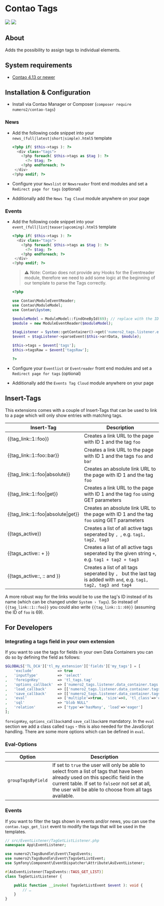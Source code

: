 Contao Tags
=======================

[![](https://img.shields.io/packagist/v/numero2/contao-tags.svg?style=flat-square)](https://packagist.org/packages/numero2/contao-tags) [![](https://img.shields.io/badge/License-LGPL%20v3-blue.svg?style=flat-square)](http://www.gnu.org/licenses/lgpl-3.0)

## About

Adds the possibility to assign tags to individual elements.

## System requirements

* [Contao 4.13 or newer](https://github.com/contao/contao)

## Installation & Configuration

* Install via Contao Manager or Composer (`composer require numero2/contao-tags`)

### News

* Add the following code snippet into your `news_(full|latest|short|simple).html5` template

  ```php
  <?php if( $this->tags ): ?>
    <div class="tags">
      <?php foreach( $this->tags as $tag ): ?>
        <?= $tag; ?>
      <?php endforeach; ?>
   </div>
  <?php endif; ?>
  ```

* Configure your `Newslist` or `Newsreader` front end modules and set a `Redirect page for tags` (optional)

* Additionally add the `News Tag Cloud` module anywhere on your page

### Events

* Add the following code snippet into your `event_(full|list|teaser|upcoming).html5` template

  ```php
  <?php if( $this->tags ): ?>
    <div class="tags">
      <?php foreach( $this->tags as $tag ): ?>
        <?= $tag; ?>
      <?php endforeach; ?>
   </div>
  <?php endif; ?>
  ```

  > ⚠️ Note: Contao does not provide any Hooks for the Eventreader module, therefore we need to add some logic at the beginning of our template to parse the Tags correctly.

  ```php
  <?php

  use Contao\ModuleEventReader;
  use Contao\ModuleModel;
  use Contao\System;

  $moduleModel = ModuleModel::findOneById(69); // replace with the ID of your actual EventReader module
  $module = new ModuleEventReader($moduleModel);

  $tagListener = System::getContainer()->get('numero2_tags.listener.events');
  $event = $tagListener->parseEvent($this->arrData, $module);

  $this->tags = $event['tags'];
  $this->tagsRaw = $event['tagsRaw'];

  ?>
  ```

* Configure your `Eventlist` or `Eventreader` front end modules and set a `Redirect page for tags` (optional)

* Additionally add the `Events Tag Cloud` module anywhere on your page

## Insert-Tags

This extensions comes with a couple of Insert-Tags that can be used to link to a page which will only show entries with matching tags.

| Insert-Tag      | Description                    |
| ------------- | ------------------------------ |
| {{tag_link::1::foo}} | Creates a link URL to the page with ID 1 and the tag `foo` |
| {{tag_link::1::foo::bar}} | Creates a link URL to the page with ID 1 and the tags `foo` and `bar` |
| {{tag_link::1::foo&#124;absolute}} | Creates an absolute link URL to the page with ID 1 and the tag `foo` |
| {{tag_link::1::foo&#124;get}} | Creates a link URL to the page with ID 1 and the tag `foo` using GET parameters |
| {{tag_link::1::foo&#124;absolute&#124;get}} | Creates an absolute link URL to the page with ID 1 and the tag `foo` using GET parameters |
| {{tags_active}} | Creates a list of all active tags seperated by `, `, e.g. `tag1, tag2, tag3` |
| {{tags_active:: + }} | Creates a list of all active tags seperated by the given string ` + `, e.g. `tag1 + tag2 + tag3` |
| {{tags_active::, :: and }} | Creates a list of all tags seperated by `, ` but the last tag is added with ` and `, e.g. `tag1, tag2, tag3 and tag4` |

A more robust way for the links would be to use the tag's ID instead of its name (which can be changed under `System › Tags`).
So instead of `{{tag_link::1::foo}}` you could also write `{{tag_link::1::69}}` (assuming the ID of `foo` is 69).

## For Developers

### Integrating a tags field in your own extension

If you want to use the tags for fields in your own Data Containers you can do so by defining the field as follows:

```php
$GLOBALS['TL_DCA']['tl_my_extension']['fields']['my_tags'] = [
    'exclude'           => true
,   'inputType'         => 'select'
,   'foreignKey'        => 'tl_tags.tag'
,   'options_callback'  => ['numero2_tags.listener.data_container.tags', 'getTagOptions']
,   'load_callback'     => [['numero2_tags.listener.data_container.tags', 'loadTags']]
,   'save_callback'     => [['numero2_tags.listener.data_container.tags', 'saveTags']]
,   'eval'              => ['multiple'=>true, 'size'=>8, 'tl_class'=>'clr long tags', 'chosen'=>true]
,   'sql'               => "blob NULL"
,   'relation'          => ['type'=>'hasMany', 'load'=>'eager']
];
```

`foreignKey`, `options_callback`and `save_callback`are mandatory.
In the `eval` section we add a class called `tags` - this is also needed for the JavaScript handling. There are some more options which can be defined in `eval`.

### Eval-Options

| Option             | Description                                                                                                                                                                                                                                     |
| ------------------ | ----------------------------------------------------------------------------------------------------------------------------------------------------------------------------------------------------------------------------------------------- |
| `groupTagsByField` | If set to `true` the user will only be able to select from a list of tags that have been already used on this specific field in the current table. If set to `false`or not set at all, the user will be able to choose from all tags available. |

### Events

If you want to filter the tags shown in events and/or news, you can use the `contao.tags_get_list` event to modify the tags that will be used in the templates.

```php
// src/EventListener/TagGetListListener.php
namespace App\EventListener;

use numero2\TagsBundle\Event\TagsEvents;
use numero2\TagsBundle\Event\TagsGetListEvent;
use Symfony\Component\EventDispatcher\Attribute\AsEventListener;

#[AsEventListener(TagsEvents::TAGS_GET_LIST)]
class TagGetListListener {

    public function __invoke( TagsGetListEvent $event ): void {
        // …
    }
}
```
